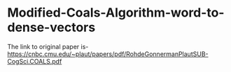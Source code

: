# Modified-Coals-Algorithm-word-to-dense-vectors
The link to original paper is- https://cnbc.cmu.edu/~plaut/papers/pdf/RohdeGonnermanPlautSUB-CogSci.COALS.pdf
